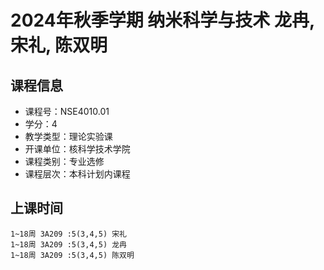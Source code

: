 # 2024年秋季学期 纳米科学与技术 龙冉, 宋礼, 陈双明






## 课程信息

- 课程号：NSE4010.01
- 学分：4
- 教学类型：理论实验课
- 开课单位：核科学技术学院
- 课程类别：专业选修
- 课程层次：本科计划内课程

## 上课时间

```
1~18周 3A209 :5(3,4,5) 宋礼
1~18周 3A209 :5(3,4,5) 龙冉
1~18周 3A209 :5(3,4,5) 陈双明
```

